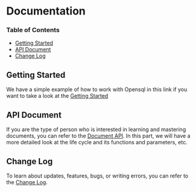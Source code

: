 # Documentation

### Table of Contents

- [Getting Started](#getting-started)
- [API Document](#api-document)
- [Change Log](#change-log)

## Getting Started

We have a simple example of how to work with Opensql in this link if you want to take a look at the [Getting Started](https://github.com/opensql-org/opensql/tree/main/docs/start.md)


## API Document

If you are the type of person who is interested in learning and mastering documents, you can refer to the [Document API](https://github.com/opensql-org/opensql/tree/main/docs/api.md). In this part, we will have a more detailed look at the life cycle and its functions and parameters, etc.


## Change Log

To learn about updates, features, bugs, or writing errors, you can refer to the [Change Log](https://github.com/opensql-org/opensql/blob/main/CHNAGELOG.md).